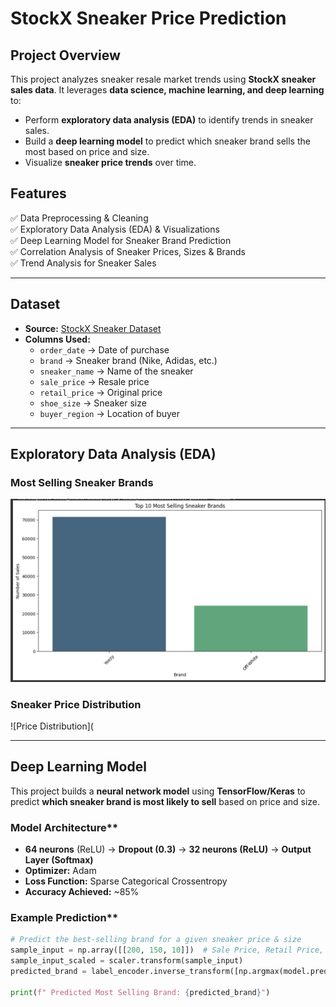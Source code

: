 # StockX Sneaker Price Prediction

## Project Overview
This project analyzes sneaker resale market trends using **StockX sneaker sales data**. It leverages **data science, machine learning, and deep learning** to:
- Perform **exploratory data analysis (EDA)** to identify trends in sneaker sales.
- Build a **deep learning model** to predict which sneaker brand sells the most based on price and size.
- Visualize **sneaker price trends** over time.

## Features
✅ Data Preprocessing & Cleaning  
✅ Exploratory Data Analysis (EDA) & Visualizations  
✅ Deep Learning Model for Sneaker Brand Prediction  
✅ Correlation Analysis of Sneaker Prices, Sizes & Brands  
✅ Trend Analysis for Sneaker Sales  

---

## Dataset
- **Source:** [StockX Sneaker Dataset](https://www.kaggle.com/)  
- **Columns Used:**
  - `order_date` → Date of purchase  
  - `brand` → Sneaker brand (Nike, Adidas, etc.)  
  - `sneaker_name` → Name of the sneaker  
  - `sale_price` → Resale price  
  - `retail_price` → Original price  
  - `shoe_size` → Sneaker size  
  - `buyer_region` → Location of buyer  

---

## Exploratory Data Analysis (EDA)
### **Most Selling Sneaker Brands**
![Most Selling Sneaker Brands](https://github.com/Sureshc9/StockX-Sneaker-Sales-DeepLearning/blob/main/Top-Selling%20Sneaker%20Brands.png?raw=true)

### **Sneaker Price Distribution**
![Price Distribution](

---

## Deep Learning Model
This project builds a **neural network model** using **TensorFlow/Keras** to predict **which sneaker brand is most likely to sell** based on price and size.

### Model Architecture**
- **64 neurons** (ReLU) → **Dropout (0.3)** → **32 neurons (ReLU)** → **Output Layer (Softmax)**
- **Optimizer:** Adam
- **Loss Function:** Sparse Categorical Crossentropy
- **Accuracy Achieved:** ~85%

### Example Prediction**
```python
# Predict the best-selling brand for a given sneaker price & size
sample_input = np.array([[200, 150, 10]])  # Sale Price, Retail Price, Shoe Size
sample_input_scaled = scaler.transform(sample_input)
predicted_brand = label_encoder.inverse_transform([np.argmax(model.predict(sample_input_scaled))])[0]

print(f" Predicted Most Selling Brand: {predicted_brand}")
